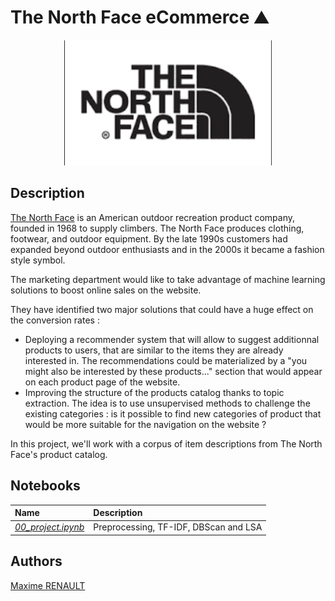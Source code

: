 # The North Face eCommerce ⛰️

<center><img src='./data/logo.png' height='200'></center>

## Description

[The North Face](https://www.thenorthface.fr/) is an American outdoor recreation product company, founded in 1968 to supply climbers. The North Face produces clothing, footwear, and outdoor equipment. By the late 1990s customers had expanded beyond outdoor enthusiasts and in the 2000s it became a fashion style symbol.

The marketing department would like to take advantage of machine learning solutions to boost online sales on the website.

They have identified two major solutions that could have a huge effect on the conversion rates :
- Deploying a recommender system that will allow to suggest additionnal products to users, that are similar to the items they are already interested in. The recommendations could be materialized by a "you might also be interested by these products..." section that would appear on each product page of the website.
- Improving the structure of the products catalog thanks to topic extraction. The idea is to use unsupervised methods to challenge the existing categories : is it possible to find new categories of product that would be more suitable for the navigation on the website ?

In this project, we'll work with a corpus of item descriptions from The North Face's product catalog.

## Notebooks

| Name | Description |
|:-|:-|
| <ins>_00_project.ipynb_</ins> | Preprocessing, TF-IDF, DBScan and LSA |

## Authors

[Maxime RENAULT](https://github.com/qxzjy)